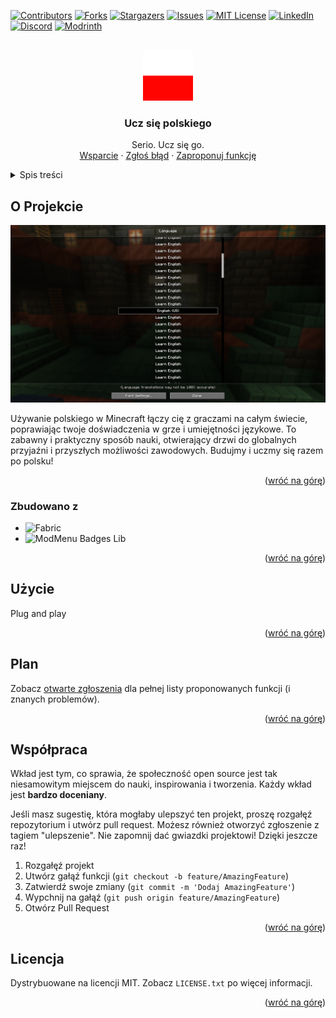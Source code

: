 
<a name="readme-top"></a>

[![Contributors][contributors-shield]][contributors-url]
[![Forks][forks-shield]][forks-url]
[![Stargazers][stars-shield]][stars-url]
[![Issues][issues-shield]][issues-url]
[![MIT License][license-shield]][license-url]
[![LinkedIn][linkedin-shield]][linkedin-url]
[![Discord][discord-shield]][discord-url]
[![Modrinth][modrinth-shield]][modrinth-url]

<br />
<div align="center">
  <a href="https://github.com/JumperOnJava/Ucz-sie-polskiego">
    <img src="https://github.com/JumperOnJava/Ucz-sie-polskiego/blob/1.21/src/main/resources/assets/uczsiepolskiego/icon.png" alt="Logo" width="80" height="80">
  </a>

<h3 align="center">Ucz się polskiego</h3>

  <p align="center">
    Serio. Ucz się go.
    <br />
    <a href="https://discord.gg/pbwnMwnUD6">Wsparcie</a>
    ·
    <a href="https://github.com/JumperOnJava/Ucz-sie-polskiego/issues">Zgłoś błąd</a>
    ·
    <a href="https://github.com/JumperOnJava/Ucz-sie-polskiego/issues">Zaproponuj funkcję</a>
  </p>
</div>

<details>
  <summary>Spis treści</summary>
  <ol>
    <li>
      <a href="#o-projekcie">O Projekcie</a>
      <ul>
        <li><a href="#zbudowano-z">Zbudowano z</a></li>
      </ul>
    </li>
    <li><a href="#użycie">Użycie</a></li>
    <li><a href="#plan">Plan</a></li>
    <li><a href="#współpraca">Współpraca</a></li>
    <li><a href="#licencja">Licencja</a></li>
  </ol>
</details>

## O Projekcie

![Zrzut Ekranu w Grze][screenshot]

Używanie polskiego w Minecraft łączy cię z graczami na całym świecie, poprawiając twoje doświadczenia w grze i umiejętności językowe. To zabawny i praktyczny sposób nauki, otwierający drzwi do globalnych przyjaźni i przyszłych możliwości zawodowych. Budujmy i uczmy się razem po polsku!

<p align="right">(<a href="#readme-top">wróć na górę</a>)</p>

### Zbudowano z

* ![Fabric][fabric]
* ![ModMenu Badges Lib][modmenu-badges-lib]

<p align="right">(<a href="#readme-top">wróć na górę</a>)</p>

## Użycie

Plug and play

<p align="right">(<a href="#readme-top">wróć na górę</a>)</p>

## Plan

Zobacz [otwarte zgłoszenia](https://github.com/JumperOnJava/Ucz-sie-polskiego/issues) dla pełnej listy proponowanych funkcji (i znanych problemów).

<p align="right">(<a href="#readme-top">wróć na górę</a>)</p>

## Współpraca

Wkład jest tym, co sprawia, że społeczność open source jest tak niesamowitym miejscem do nauki, inspirowania i tworzenia. Każdy wkład jest **bardzo doceniany**.

Jeśli masz sugestię, która mogłaby ulepszyć ten projekt, proszę rozgałęź repozytorium i utwórz pull request. Możesz również otworzyć zgłoszenie z tagiem "ulepszenie". 
Nie zapomnij dać gwiazdki projektowi! Dzięki jeszcze raz!

1. Rozgałęź projekt
2. Utwórz gałąź funkcji (`git checkout -b feature/AmazingFeature`)
3. Zatwierdź swoje zmiany (`git commit -m 'Dodaj AmazingFeature'`)
4. Wypchnij na gałąź (`git push origin feature/AmazingFeature`)
5. Otwórz Pull Request

<p align="right">(<a href="#readme-top">wróć na górę</a>)</p>

## Licencja

Dystrybuowane na licencji MIT. Zobacz `LICENSE.txt` po więcej informacji.

<p align="right">(<a href="#readme-top">wróć na górę</a>)</p>

[contributors-shield]: https://img.shields.io/github/contributors/syorito-hatsuki/learn-english.svg?style=for-the-badge
[contributors-url]: https://github.com/JumperOnJava/Ucz-sie-polskiego/graphs/contributors

[forks-shield]: https://img.shields.io/github/forks/syorito-hatsuki/learn-english.svg?style=for-the-badge
[forks-url]: https://github.com/JumperOnJava/Ucz-sie-polskiego/network/members

[stars-shield]: https://img.shields.io/github/stars/syorito-hatsuki/learn-english.svg?style=for-the-badge
[stars-url]: https://github.com/JumperOnJava/Ucz-sie-polskiego/stargazers

[issues-shield]: https://img.shields.io/github/issues/syorito-hatsuki/learn-english.svg?style=for-the-badge
[issues-url]: https://github.com/JumperOnJava/Ucz-sie-polskiego/issues

[license-shield]: https://img.shields.io/github/license/syorito-hatsuki/learn-english.svg?style=for-the-badge
[license-url]: https://github.com/JumperOnJava/Ucz-sie-polskiego/blob/master/LICENSE.txt

[linkedin-shield]: https://img.shields.io/badge/-LinkedIn-black.svg?style=for-the-badge&logo=linkedin&colorB=555
[linkedin-url]: https://linkedin.com/in/kit-lehto

[discord-shield]: https://img.shields.io/discord/1032138561618726952?logo=discord&logoColor=white&style=for-the-badge&label=Discord
[discord-url]: https://discord.gg/pbwnMwnUD6

[modrinth-shield]: https://img.shields.io/modrinth/v/learn-english?label=Modrinth&style=for-the-badge
[modrinth-url]: https://modrinth.com/mod/learn-english

[screenshot]: ./assets/banner.png

[fabric]: https://img.shields.io/badge/fabric%20api-DBD0B4?style=for-the-badge
[modmenu-badges-lib]: https://img.shields.io/badge/modmenu%20badges%20lib-434956?style=for-the-badge
